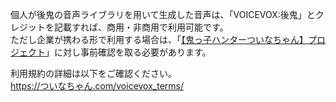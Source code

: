 個人が後鬼の音声ライブラリを用いて生成した音声は、「VOICEVOX:後鬼」とクレジットを記載すれば、商用・非商用で利用可能です。  
ただし企業が携わる形で利用する場合は、「[【鬼っ子ハンターついなちゃん】プロジェクト](https://ついなちゃん.com/mail/)」に対し事前確認を取る必要があります。

利用規約の詳細は以下をご確認ください。  
https://ついなちゃん.com/voicevox_terms/
